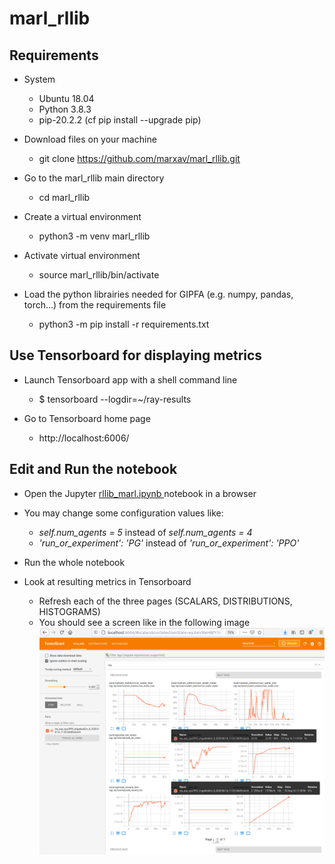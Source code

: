 # marl_rllib

## Requirements

* System
  * Ubuntu 18.04
  * Python 3.8.3
  * pip-20.2.2 (cf pip install --upgrade pip)

* Download files on your machine
  * git clone https://github.com/marxav/marl_rllib.git
  
* Go to the marl_rllib main directory
  * cd marl_rllib

* Create a virtual environment
  * python3 -m venv marl_rllib

* Activate virtual environment
  * source marl_rllib/bin/activate

* Load the python librairies needed for GIPFA (e.g. numpy, pandas, torch...) from the requirements file
  * python3 -m pip install -r requirements.txt

## Use Tensorboard for displaying metrics

* Launch Tensorboard app with a shell command line
  * $ tensorboard --logdir=~/ray-results

* Go to Tensorboard home page
  * http://localhost:6006/

## Edit and Run the notebook
* Open the Jupyter [rllib_marl.ipynb ](rllib_marl.ipynb ) notebook in a browser

* You may change some configuration values like:
  * *self.num_agents = 5* instead of *self.num_agents = 4*
  * *'run_or_experiment': 'PG'*  instead of *'run_or_experiment': 'PPO'* 
  
* Run the whole notebook

* Look at resulting metrics in Tensorboard
  * Refresh each of the three pages (SCALARS, DISTRIBUTIONS, HISTOGRAMS)
  * You should see a screen like in the following image 
    ![](marl_rllib_tensorboard.png?raw=true)
